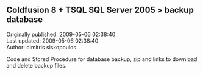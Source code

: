 ## Coldfusion 8 + TSQL SQL Server 2005 > backup database  
Originally published: 2009-05-06 02:38:40  
Last updated: 2009-05-06 02:38:40  
Author: dimitris siskopoulos  
  
Code and Stored Procedure for database backup, zip and links to download and delete backup files.
